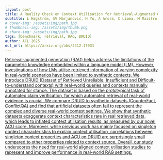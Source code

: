 ```yaml
---
layout: post
title: A Reality Check on Context Utilisation for Retrieval-Augmented Generation
subtitle: L Hagström, SV Marjanović, H Yu, A Arora, C Lioma, M Maistro, P Atanasova, I Augenstein
# cover-img: /assets/img/path.jpg
# thumbnail-img: /assets/img/thumb.png
# share-img: /assets/img/path.jpg
tags: [benchmark, retrieval, RAG, DRUID]
author: ACL 2025
out_url: https://arxiv.org/abs/2412.17031
---
```


[Retrieval-augmented generation (RAG) helps address the limitations of the parametric knowledge embedded within a language model (LM). However, investigations of how LMs utilise retrieved information of varying complexity in real-world scenarios have been limited to synthetic contexts. We introduce DRUID (Dataset of Retrieved Unreliable, Insufficient and Difficult-to-understand contexts) with real-world queries and contexts manually annotated for stance. The dataset is based on the prototypical task of automated claim verification, for which automated retrieval of real-world evidence is crucial. We compare DRUID to synthetic datasets (CounterFact, ConflictQA) and find that artificial datasets often fail to represent the complex and diverse real-world context settings. We show that synthetic datasets exaggerate context characteristics rare in real retrieved data, which leads to inflated context utilisation results, as measured by our novel ACU score. Moreover, while previous work has mainly focused on singleton context characteristics to explain context utilisation, correlations between singleton context properties and ACU on DRUID are surprisingly small compared to other properties related to context source. Overall, our study underscores the need for real-world aligned context utilisation studies to represent and improve performance in real-world RAG settings.](https://arxiv.org/abs/2412.17031)